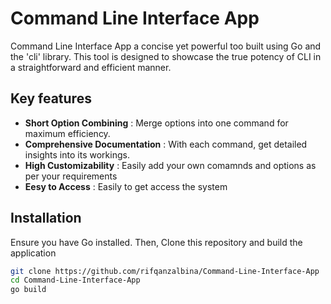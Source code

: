 # Command Line Interface App 

<p>
    Command Line Interface App a concise yet powerful too built using Go and the 'cli' library. This tool is designed to showcase the true potency of CLI in a straightforward and efficient manner. 
</p>
 
## Key features

- **Short Option Combining** : Merge options into one command for maximum efficiency.
- **Comprehensive Documentation** : With each command, get detailed insights into its workings.
- **High Customizability** : Easily add your own comamnds and options as per your requirements
- **Eesy to Access** : Easily to get access the system 

## Installation
<p>Ensure you have Go installed. Then, Clone this repository and build the application</p>

```bash
git clone https://github.com/rifqanzalbina/Command-Line-Interface-App
cd Command-Line-Interface-App
go build
```
